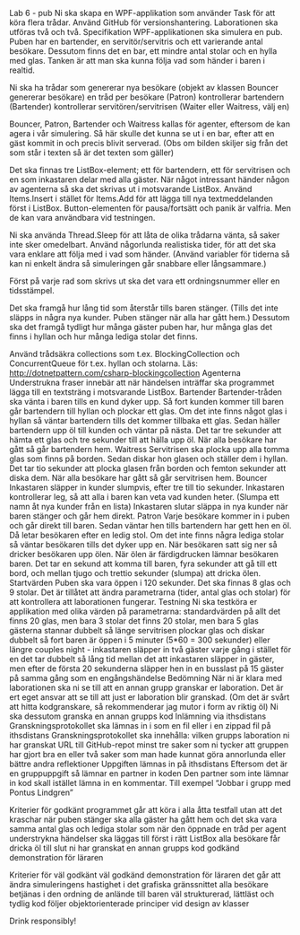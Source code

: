 
Lab 6 - pub
Ni ska skapa en WPF-applikation som använder Task för att köra flera trådar. Använd GitHub för versionshantering. Laborationen ska utföras två och två.
Specifikation
WPF-applikationen ska simulera en pub. Puben har en bartender, en servitör/servitris och ett varierande antal besökare. Dessutom finns det en bar, ett mindre antal stolar och en hylla med glas. Tanken är att man ska kunna följa vad som händer i baren i realtid.

Ni ska ha trådar som
genererar nya besökare (objekt av klassen Bouncer genererar besökare)
en tråd per besökare (Patron)
kontrollerar bartendern (Bartender)
kontrollerar servitören/servitrisen (Waiter eller Waitress, välj en)

Bouncer, Patron, Bartender och Waitress kallas för agenter, eftersom de kan agera i vår simulering.
Så här skulle det kunna se ut i en bar, efter att en gäst kommit in och precis blivit serverad. (Obs om bilden skiljer sig från det som står i texten så är det texten som gäller)



Det ska finnas tre ListBox-element; ett för bartendern, ett för servitrisen och en som inkastaren delar med alla gäster. När något intressant händer någon av agenterna så ska det skrivas ut i motsvarande ListBox. Använd Items.Insert i stället för Items.Add för att lägga till nya textmeddelanden först i ListBox.
Button-elementen för pausa/fortsätt och panik är valfria. Men de kan vara användbara vid testningen.

Ni ska använda Thread.Sleep för att låta de olika trådarna vänta, så saker inte sker omedelbart. Använd någorlunda realistiska tider, för att det ska vara enklare att följa med i vad som händer. (Använd variabler för tiderna så kan ni enkelt ändra så simuleringen går snabbare eller långsammare.)

Först på varje rad som skrivs ut ska det vara ett ordningsnummer eller en tidsstämpel.

Det ska framgå hur lång tid som återstår tills baren stänger. (Tills det inte släpps in några nya kunder. Puben stänger när alla har gått hem.) Dessutom ska det framgå tydligt hur många gäster puben har, hur många glas det finns i hyllan och hur många lediga stolar det finns.

Använd trådsäkra collections som t.ex. BlockingCollection och ConcurrentQueue<T> för t.ex. hyllan och stolarna. Läs: http://dotnetpattern.com/csharp-blockingcollection 
Agenterna
Understrukna fraser innebär att när händelsen inträffar ska programmet lägga till en textsträng i motsvarande ListBox.
Bartender
Bartender-tråden ska vänta i baren tills en kund dyker upp. Så fort kunden kommer till baren går bartendern till hyllan och plockar ett glas. Om det inte finns något glas i hyllan så väntar bartendern tills det kommer tillbaka ett glas. Sedan häller bartendern upp öl till kunden och väntar på nästa.
Det tar tre sekunder att hämta ett glas och tre sekunder till att hälla upp öl.
När alla besökare har gått så går bartendern hem.
Waitress
Servitrisen ska plocka upp alla tomma glas som finns på borden. Sedan diskar hon glasen och ställer dem i hyllan.
Det tar tio sekunder att plocka glasen från borden och femton sekunder att diska dem.
När alla besökare har gått så går servitrisen hem.
Bouncer
Inkastaren släpper in kunder slumpvis, efter tre till tio sekunder. Inkastaren kontrollerar leg, så att alla i baren kan veta vad kunden heter. (Slumpa ett namn åt nya kunder från en lista) Inkastaren slutar släppa in nya kunder när baren stänger och går hem direkt.
Patron
Varje besökare kommer in i puben och går direkt till baren. Sedan väntar hen tills bartendern har gett hen en öl. Då letar besökaren efter en ledig stol. Om det inte finns några lediga stolar så väntar besökaren tills det dyker upp en. När besökaren satt sig ner så dricker besökaren upp ölen. När ölen är färdigdrucken lämnar besökaren baren.
Det tar en sekund att komma till baren, fyra sekunder att gå till ett bord, och mellan tjugo och trettio sekunder (slumpa) att dricka ölen.
Startvärden
Puben ska vara öppen i 120 sekunder. Det ska finnas 8 glas och 9 stolar.
Det är tillåtet att ändra parametrarna (tider, antal glas och stolar) för att kontrollera att laborationen fungerar.
Testning
Ni ska testköra er applikation med olika värden på parametrarna:
standardvärden på allt
det finns 20 glas, men bara 3 stolar
det finns 20 stolar, men bara 5 glas
gästerna stannar dubbelt så länge
servitrisen plockar glas och diskar dubbelt så fort
baren är öppen i 5 minuter (5*60 = 300 sekunder) eller längre
couples night - inkastaren släpper in två gäster varje gång i stället för en
det tar dubbelt så lång tid mellan det att inkastaren släpper in gäster, men efter de första 20 sekunderna släpper hen in en busslast på 15 gäster på samma gång som en engångshändelse
Bedömning
När ni är klara med laborationen ska ni se till att en annan grupp granskar er laboration. Det är ert eget ansvar att se till att just er laboration blir granskad. (Om det är svårt att hitta kodgranskare, så rekommenderar jag mutor i form av riktig öl) Ni ska dessutom granska en annan grupps kod
Inlämning via ithsdistans
Granskningsprotokollet ska lämnas in i som en fil eller i en zippad fil på ithsdistans
Granskningsprotokollet ska innehålla:
vilken grupps laboration ni har granskat
URL till GitHub-repot
minst tre saker som ni tycker att gruppen har gjort bra
en eller två saker som man hade kunnat göra annorlunda eller bättre
andra reflektioner
Uppgiften lämnas in på ithsdistans
Eftersom det är en gruppuppgift så lämnar en partner in koden
Den partner som inte lämnar in kod skall istället lämna in en kommentar. Till exempel
“Jobbar i grupp med Pontus Lindgren”


Kriterier för godkänt
programmet går att köra i alla åtta testfall utan att det kraschar
när puben stänger ska alla gäster ha gått hem och det ska vara samma antal glas och lediga stolar som när den öppnade
en tråd per agent
understrykna händelser ska läggas till först i rätt ListBox
alla besökare får dricka öl till slut
ni har granskat en annan grupps kod
godkänd demonstration för läraren

Kriterier för väl godkänt
väl godkänd demonstration för läraren
det går att ändra simuleringens hastighet i det grafiska gränssnittet
alla besökare betjänas i den ordning de anlände till baren
väl strukturerad, lättläst och tydlig kod
följer objektorienterade principer vid design av klasser


Drink responsibly!

